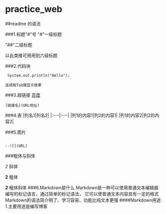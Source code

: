 # practice_web

##readme 的语法

###1.标题"#"号
   "#"一级标题
   
   "##"二级标题
   
   以此类推可用用到六级标题
   

###2.代码块
   ~~~
    System.out.println("Hello");
   ~~~
    连续按Tab键显示效果
###3.超链接
   [百度](https://www.baidu.com/?tn=93380420_hao_pg)
   
    [链接名](URL地址)
   
###4.表
  |列名1|列名2|
  |:---|:---|
  |列1的内容1|列2的内容1|
  |列1的内容2|列2的内容2|    
  
###5.图片

   ![]()
   
    --![](URL)
###粗体与斜体

   *2*  斜体
   
   **2**    粗体
            
   ***2***  粗体斜体
###6.Markdown是什么
   Markdown是一种可以使用普通文本编辑器编写的标记语言，通过简单的标记语法，
   它可以使普通文本内容具有一定的格式
   Markdown的语法简介明了、学习容易、功能比纯文本更强
   ####Markdown用途
   1.主要用途是编写博客
   
      
   
        
    

        
        
       
  
  
  
    
